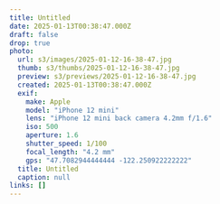 ```yaml
---
title: Untitled
date: 2025-01-13T00:38:47.000Z
draft: false
drop: true
photo:
  url: s3/images/2025-01-12-16-38-47.jpg
  thumb: s3/thumbs/2025-01-12-16-38-47.jpg
  preview: s3/previews/2025-01-12-16-38-47.jpg
  created: 2025-01-13T00:38:47.000Z
  exif:
    make: Apple
    model: "iPhone 12 mini"
    lens: "iPhone 12 mini back camera 4.2mm f/1.6"
    iso: 500
    aperture: 1.6
    shutter_speed: 1/100
    focal_length: "4.2 mm"
    gps: "47.7082944444444 -122.250922222222"
  title: Untitled
  caption: null
links: []
---
```

